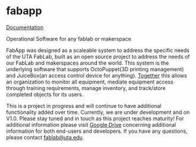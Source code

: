 # fabapp

[Documentation](https://docs.google.com/document/d/1YblTqnzE6fW-evpLproNTFM-3Ucv2NrjlmPW2IpGig8/edit?usp=sharing)

Operational Software for any fablab or makerspace

FabApp was designed as a scaleable system to address the specific needs of the UTA FabLab, built as an open source project to address the needs of our FabLab and makerspaces around the world. This system is the underlying software that supports OctoPuppet(3D printing management) and JuiceBox(an access control device for anything). [Together](https://drive.google.com/open?id=0BzhfhIHqhlx1ekFxRVc0VTBLRHc) this allows an organization to monitor all equipment, mediate equipment access through training requirements, manage inventory, and track/store completed objects for its users.

This is a project in progress and will continue to have additional functionality added over time. Currently, we are under development and on V1.0.  Please stay tuned and in touch as this project reaches maturity!  For additional information please visit [Google Drive](https://drive.google.com/open?id=0BzhfhIHqhlx1WldacWF0d3lkYWs) concerning additional information for both end-users and developers.
If you have any questions, please contact fablab@uta.edu.
